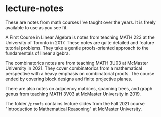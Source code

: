 # lecture-notes

These are notes from math courses I've taught over the years. It is freely available to use as you see fit.

A First Course in Linear Algebra is notes from teaching MATH 223 at the University of Toronto in 2017. These notes are quite detailed and feature tutorial problems. They take a gentle proofs-oriented approach to the fundamentals of linear algebra.

The combinatorics notes are from teaching MATH 3U03 at McMaster University in 2021. They cover combinatorics from a mathematical perspective with a heavy emphasis on combinatorial proofs. The course ended by covering block designs and finite projective planes. 

There are also notes on adjacency matrices, spanning trees, and graph genus from teaching MATH 3V03 at McMaster University in 2019.

The folder `/proofs` contains lecture slides from the Fall 2021 course "Introduction to Mathematical Reasoning" at McMaster University.
